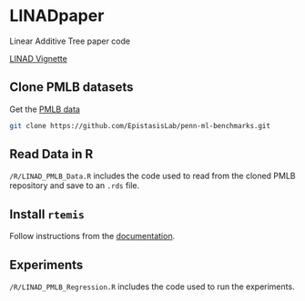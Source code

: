 # LINADpaper

Linear Additive Tree paper code

[LINAD Vignette](https://linad.lambdamd.org/LINADvignette.html)

## Clone PMLB datasets

Get the [PMLB data](https://github.com/EpistasisLab/penn-ml-benchmarks)

```bash
git clone https://github.com/EpistasisLab/penn-ml-benchmarks.git
```

## Read Data in R

`/R/LINAD_PMLB_Data.R` includes the code used to read from the cloned PMLB repository and save to an `.rds` file.

## Install `rtemis`

Follow instructions from the [documentation](https://rtemis.lambdamd.org/setup.html).

## Experiments

`/R/LINAD_PMLB_Regression.R` includes the code used to run the experiments.
